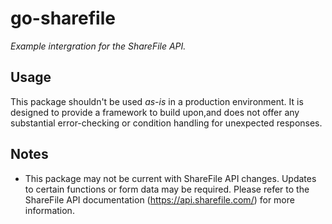 # go-sharefile
*Example intergration for the ShareFile API.*

## Usage

This package shouldn't be used *as-is* in a production environment. It is designed to provide a framework to build upon,and does not offer any substantial error-checking or condition handling for unexpected responses. 

## Notes

* This package may not be current with ShareFile API changes. Updates to certain functions or form data may be required. Please refer to the ShareFile API documentation (https://api.sharefile.com/) for more information.